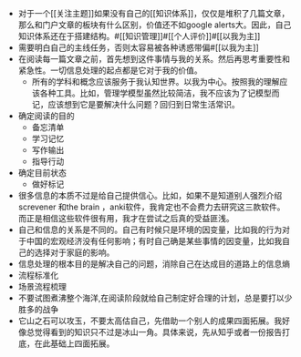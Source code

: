 - 对于一个[[关注主题]]如果没有自己的[[知识体系]]，仅仅是堆积了几篇文章，那么和门户文章的板块有什么区别，价值还不如google alerts大。因此，自己知识体系还在于搭建结构。#[[知识管理]]#[[个人评价]]#[[以我为主]]
- 需要明白自己的主线任务，否则太容易被各种诱惑带偏#[[以我为主]]
- 在阅读每一篇文章之前，首先想到这件事情与我的关系。然后再思考重要性和紧急性。一切信息处理的起点都是它对于我的价值。
    - 所有的学科和概念应该服务于我认知世界。以我为中心。按照我的理解应该各种工具。比如，管理学模型虽然比较简洁，我不应该为了记模型而记，应该想到它是要解决什么问题？回归到日常生活常识。
- 确定阅读的目的
    - 备忘清单
    - 学习记忆
    - 写作输出
    - 指导行动
- 确定目前状态
    - 做好标记
- 很多信息的本质不过是给自己提供信心。比如，如果不是知道别人强烈介绍screvener 和the brain ，anki软件，我肯定也不会费力去研究这三款软件。而正是相信这些软件很有用，我才在尝试之后真的受益匪浅。
- 自己和信息的关系是不同的。自己有时候只是环境的因变量，比如我的行为对于中国的宏观经济没有任何影响；有时自己确是某些事情的因变量，比如我自己的选择对于家庭的影响。
- 信息处理的根本目的是解决自己的问题，消除自己在达成目的道路上的信息熵
- 流程标准化
- 场景流程梳理
- 不要试图煮沸整个海洋,在阅读阶段就给自己制定好合理的计划，总是要打以少胜多的战争
- 它山之石可以攻玉，不要太高估自己，先借助一个别人的成果四面拓展。我好像总觉得看到的知识只不过是冰山一角。具体来说，先从知乎或者一份报告打底，在此基础上四面拓展。
